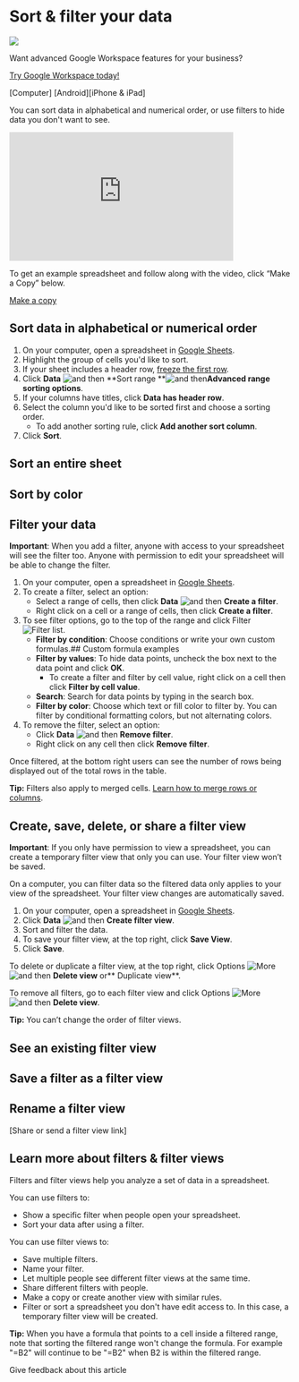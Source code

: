 # Sort & filter your data

![](https://storage.googleapis.com/support-kms-prod/lBDlOJQm5YYswQHWSlMdz4Hsf4hhw3BTrOjo)

Want advanced Google Workspace features for your business?

[Try Google Workspace today!](https://workspace.google.com/business/signup/welcome?utm_source=gwslearningcenter&utm_medium=support&utm_campaign=3540681)

[Computer] [Android][iPhone & iPad]

You can sort data in alphabetical and numerical order, or use filters to hide data you don't want to see.

<iframe href="//www.youtube.com/watch?v=nSo_Ops5o2w" data-videoid="nSo_Ops5o2w" class="embedded-video-large" frameborder="0" allowfullscreen="" allow="accelerometer; autoplay; clipboard-write; encrypted-media; gyroscope; picture-in-picture; web-share" referrerpolicy="strict-origin-when-cross-origin" title="Sort and Filter Your Data" width="400" height="230" src="https://www.youtube.com/embed/nSo_Ops5o2w?autoplay=0&cc_lang_pref=en&cc_load_policy=1&controls=2&rel=0&hl=en&enablejsapi=1&origin=https%3A%2F%2Fsupport.google.com&widgetid=1" id="widget2"></iframe>

To get an example spreadsheet and follow along with the video, click “Make a Copy” below.

[Make a copy](https://docs.google.com/spreadsheets/d/1O0294rwuZ9C3q1wcb4GtRixypUZat_sVtxbcEiy99TM/copy)

## Sort data in alphabetical or numerical order

1. On your computer, open a spreadsheet in [Google Sheets](https://docs.google.com/spreadsheets).
2. Highlight the group of cells you'd like to sort.
3. If your sheet includes a header row, [freeze the first row](https://support.google.com/docs/answer/9060449).
4. Click **Data** ![and then](https://lh3.googleusercontent.com/2906KIwz6IHjLEcwpbdsKYXAlz933G3T4eFGgSZqyTCWXNIUuMb7hq_n-PKeRILj3u-wrQRAdF_dylN4_AywPcTJglvrXdhxsdu8ROGeqLiqL2VgwqUZuqvzl1i1_ucTS7_WRP1U "and then") **Sort range **![and then](https://lh3.googleusercontent.com/2906KIwz6IHjLEcwpbdsKYXAlz933G3T4eFGgSZqyTCWXNIUuMb7hq_n-PKeRILj3u-wrQRAdF_dylN4_AywPcTJglvrXdhxsdu8ROGeqLiqL2VgwqUZuqvzl1i1_ucTS7_WRP1U "and then")**Advanced range sorting options**.
5. If your columns have titles, click **Data has header row**.
6. Select the column you'd like to be sorted first and choose a sorting order.
   * To add another sorting rule, click **Add another sort column**.
7. Click **Sort**.

## Sort an entire sheet

## Sort by color

## Filter your data

**Important**: When you add a filter, anyone with access to your spreadsheet will see the filter too. Anyone with permission to edit your spreadsheet will be able to change the filter.

1. On your computer, open a spreadsheet in [Google Sheets](https://docs.google.com/spreadsheets).
2. To create a filter, select an option:
   * Select a range of cells, then click **Data** ![and then](https://lh3.googleusercontent.com/3_l97rr0GvhSP2XV5OoCkV2ZDTIisAOczrSdzNCBxhIKWrjXjHucxNwocghoUa39gw=w36-h36) **Create a filter**.
   * Right click on a cell or a range of cells, then click **Create a filter**.
3. To see filter options, go to the top of the range and click Filter ![Filter list](https://lh3.googleusercontent.com/SR2RsHjLoSXF-ISn3OHyTVaP2E0i9ucuBB_PFAIEDolGm2hrwn0tIsFhB4dg-A4rrQ=w36-h36).
   * **Filter by condition**: Choose conditions or write your own custom formulas.## Custom formula examples
   * **Filter by values**: To hide data points, uncheck the box next to the data point and click **OK**.
     * To create a filter and filter by cell value, right click on a cell then click **Filter by cell value**.
   * **Search**: Search for data points by typing in the search box.
   * **Filter by color**: Choose which text or fill color to filter by. You can filter by conditional formatting colors, but not alternating colors.
4. To remove the filter, select an option:
   * Click **Data** ![and then](https://lh3.googleusercontent.com/3_l97rr0GvhSP2XV5OoCkV2ZDTIisAOczrSdzNCBxhIKWrjXjHucxNwocghoUa39gw=w36-h36) **Remove filter**.
   * Right click on any cell then click **Remove filter**.

Once filtered, at the bottom right users can see the number of rows being displayed out of the total rows in the table.

**Tip:** Filters also apply to merged cells. [Learn how to merge rows or columns](https://support.google.com/docs/answer/9060449?sjid=8635359179334335214-NA#zippy=%2Cmerge-rows-or-columns).

## Create, save, delete, or share a filter view

**Important**: If you only have permission to view a spreadsheet, you can create a temporary filter view that only you can use. Your filter view won’t be saved.

On a computer, you can filter data so the filtered data only applies to your view of the spreadsheet. Your filter view changes are automatically saved.

1. On your computer, open a spreadsheet in [Google Sheets](https://docs.google.com/spreadsheets).
2. Click **Data** ![and then](https://lh6.googleusercontent.com/Hr84c9LbCYE40aUMQAzvGtJPuGqNQmz54oG9TW4Tp7J01L_JwH7MOAJiSu7Wqkwn9PAApNZSdye1Xb-Wd4UyxWllf1WA_7tBhi0BQW6vuTS7wSrn-bg43k-t0Rv55q7oHY7_tjBk "and then") **Create filter view**.
3. Sort and filter the data.
4. To save your filter view, at the top right, click **Save View**.
5. Click **Save**.

To delete or duplicate a filter view, at the top right, click Options ![More](https://lh3.googleusercontent.com/oLoRPrHJd7m46sWijX6zBWnEnfslP62AxJSwt5Nj0bNbpaYHz2pyscExleiofsH2kQ=h36) ![and then](https://lh4.googleusercontent.com/Cr6I_zMwmDCgu6ZTAPsigJ9QagsLg5Xl4FQE18GgNYlIQNahzO7pW7AsixcbfUCS0nX-IdkTGTrCEUPlrh9TEOKGCSkacxo9Oc6TFdTfSyvoV898Hrv8rou1wr_w2HftCxe6PQg- "and then") **Delete view** or** Duplicate view**.

To remove all filters, go to each filter view and click Options ![More](https://lh3.googleusercontent.com/oLoRPrHJd7m46sWijX6zBWnEnfslP62AxJSwt5Nj0bNbpaYHz2pyscExleiofsH2kQ=h36) ![and then](https://lh3.googleusercontent.com/3_l97rr0GvhSP2XV5OoCkV2ZDTIisAOczrSdzNCBxhIKWrjXjHucxNwocghoUa39gw=w36-h36) **Delete view**.

**Tip:** You can’t change the order of filter views.

## See an existing filter view

## Save a filter as a filter view

## Rename a filter view

[Share or send a filter view link]

## Learn more about filters & filter views

Filters and filter views help you analyze a set of data in a spreadsheet.

You can use filters to:

* Show a specific filter when people open your spreadsheet.
* Sort your data after using a filter.

You can use filter views to:

* Save multiple filters.
* Name your filter.
* Let multiple people see different filter views at the same time.
* Share different filters with people.
* Make a copy or create another view with similar rules.
* Filter or sort a spreadsheet you don't have edit access to. In this case, a temporary filter view will be created.

**Tip:** When you have a formula that points to a cell inside a filtered range, note that sorting the filtered range won't change the formula. For example "=B2" will continue to be "=B2" when B2 is within the filtered range.

Give feedback about this article
